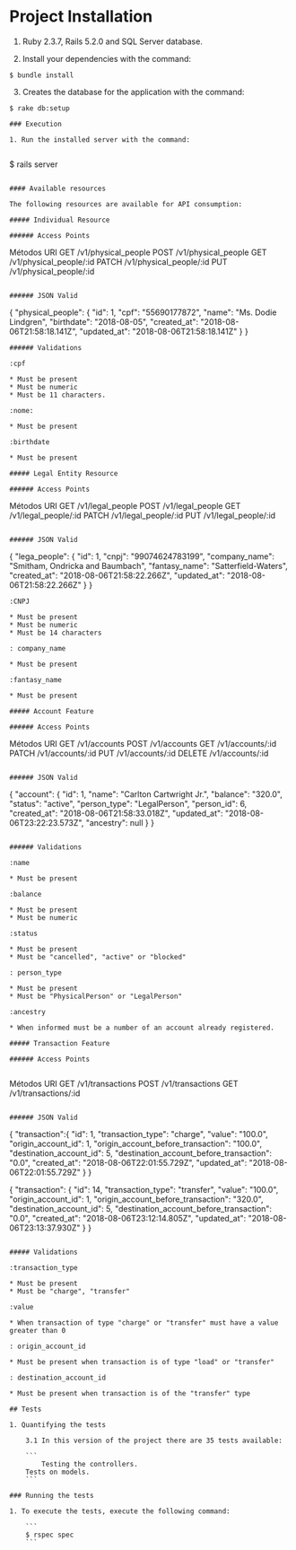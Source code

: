 # Project Installation

1. Ruby 2.3.7, Rails 5.2.0 and SQL Server database.

2. Install your dependencies with the command:

```
$ bundle install
```

3. Creates the database for the application with the command:

```
$ rake db:setup

### Execution

1. Run the installed server with the command:
  
```
$ rails server
```

#### Available resources

The following resources are available for API consumption:

##### Individual Resource

###### Access Points

```
Métodos                URI
GET                    /v1/physical_people
POST                   /v1/physical_people
GET                    /v1/physical_people/:id
PATCH                  /v1/physical_people/:id
PUT                    /v1/physical_people/:id
```

###### JSON Valid

```
{
    "physical_people":  {
        "id": 1,
        "cpf": "55690177872",
        "name": "Ms. Dodie Lindgren",
        "birthdate": "2018-08-05",
        "created_at": "2018-08-06T21:58:18.141Z",
        "updated_at": "2018-08-06T21:58:18.141Z"
    }
}
```
###### Validations

:cpf 

* Must be present
* Must be numeric
* Must be 11 characters.

:nome:

* Must be present

:birthdate

* Must be present

##### Legal Entity Resource

###### Access Points

```
Métodos                URI
GET                    /v1/legal_people
POST                   /v1/legal_people
GET                    /v1/legal_people/:id
PATCH                  /v1/legal_people/:id
PUT                    /v1/legal_people/:id
```

###### JSON Valid

```
{
    "lega_people": {
        "id": 1,
        "cnpj": "99074624783199",
        "company_name": "Smitham, Ondricka and Baumbach",
        "fantasy_name": "Satterfield-Waters",
        "created_at": "2018-08-06T21:58:22.266Z",
        "updated_at": "2018-08-06T21:58:22.266Z"
    }
}
```
:CNPJ

* Must be present
* Must be numeric
* Must be 14 characters

: company_name

* Must be present

:fantasy_name

* Must be present

##### Account Feature

###### Access Points

```
Métodos                URI
GET                    /v1/accounts
POST                   /v1/accounts
GET                    /v1/accounts/:id
PATCH                  /v1/accounts/:id
PUT                    /v1/accounts/:id
DELETE                 /v1/accounts/:id
```

###### JSON Valid

```
{
    "account": {
        "id": 1,
        "name": "Carlton Cartwright Jr.",
        "balance": "320.0",
        "status": "active",
        "person_type": "LegalPerson",
        "person_id": 6,
        "created_at": "2018-08-06T21:58:33.018Z",
        "updated_at": "2018-08-06T23:22:23.573Z",
        "ancestry": null
    }
}

```

###### Validations

:name

* Must be present

:balance

* Must be present
* Must be numeric

:status

* Must be present
* Must be "cancelled", "active" or "blocked"

: person_type

* Must be present
* Must be "PhysicalPerson" or "LegalPerson"
        
:ancestry

* When informed must be a number of an account already registered.

##### Transaction Feature

###### Access Points


```
Métodos                URI
GET                    /v1/transactions
POST                   /v1/transactions
GET                    /v1/transactions/:id
```

###### JSON Valid

```
{
  "transaction":{
        "id": 1,
        "transaction_type": "charge",
        "value": "100.0",
        "origin_account_id": 1,
        "origin_account_before_transaction": "100.0",
        "destination_account_id": 5,
        "destination_account_before_transaction": "0.0",
        "created_at": "2018-08-06T22:01:55.729Z",
        "updated_at": "2018-08-06T22:01:55.729Z"
    }
}


{
  "transaction": {
        "id": 14,
        "transaction_type": "transfer",
        "value": "100.0",
        "origin_account_id": 1,
        "origin_account_before_transaction": "320.0",
        "destination_account_id": 5,
        "destination_account_before_transaction": "0.0",
        "created_at": "2018-08-06T23:12:14.805Z",
        "updated_at": "2018-08-06T23:13:37.930Z"
    }
}

```

##### Validations

:transaction_type

* Must be present
* Must be "charge", "transfer"

:value

* When transaction of type "charge" or "transfer" must have a value greater than 0

: origin_account_id

* Must be present when transaction is of type "load" or "transfer"

: destination_account_id

* Must be present when transaction is of the "transfer" type

## Tests
    
1. Quantifying the tests

    3.1 In this version of the project there are 35 tests available:

    ```
		Testing the controllers.
    Tests on models.
    ```
    
### Running the tests

1. To execute the tests, execute the following command:

    ```
    $ rspec spec
    ```